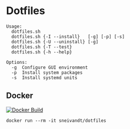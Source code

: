 # Dotfiles
```
Usage:
  dotfiles.sh
  dotfiles.sh {-I --install}   [-g] [-p] [-s]
  dotfiles.sh {-U --uninstall} [-g]
  dotfiles.sh {-T --test}
  dotfiles.sh {-h --help}

Options:
  -g  Configure GUI environment
  -p  Install system packages
  -s  Install systemd units
```
## Docker
[![Docker Build](https://img.shields.io/docker/automated/sneivandt/dotfiles.svg)](https://hub.docker.com/r/sneivandt/dotfiles/)
```
docker run --rm -it sneivandt/dotfiles
```